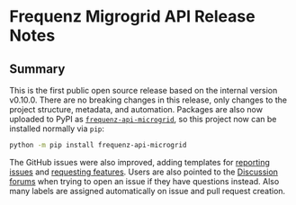 # Frequenz Migrogrid API Release Notes

## Summary

This is the first public open source release based on the internal version v0.10.0. There are no breaking changes in this release, only changes to the
project structure, metadata, and automation. Packages are also now uploaded to PyPI as [`frequenz-api-microgrid`](https://pypi.org/project/frequenz-api-microgrid/), so this project now can be installed normally via `pip`:

```sh
python -m pip install frequenz-api-microgrid
```

The GitHub issues were also improved, adding templates for [reporting issues](https://github.com/frequenz-floss/frequenz-api-microgrid/issues/new?assignees=&labels=priority%3A%E2%9D%93%2C+type%3Abug&template=bug.yml) and [requesting features](https://github.com/frequenz-floss/frequenz-api-microgrid/issues/new?assignees=&labels=part%3A%E2%9D%93%2C+priority%3A%E2%9D%93%2C+type%3Aenhancement&template=feature.yml). Users are also pointed to the [Discussion forums](https://github.com/frequenz-floss/frequenz-api-microgrid/issues/new/choose) when trying to open an issue if they have questions instead. Also many labels are assigned automatically on issue and pull request creation.
